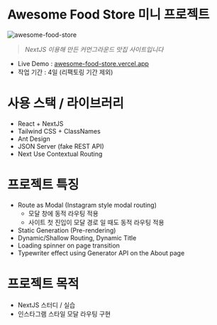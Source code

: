 # Awesome Food Store 미니 프로젝트

![awesome-food-store](https://user-images.githubusercontent.com/8604840/153662986-e44c4d6a-6fe0-41a2-8848-187365048db3.gif)

> _NextJS 이용해 만든 커먼그라운드 맛집 사이트입니다_

- Live Demo : [awesome-food-store.vercel.app](https://awesome-food-store.vercel.app)
- 작업 기간 : 4일 (리팩토링 기간 제외)

# 사용 스택 / 라이브러리

- React + NextJS
- Tailwind CSS + ClassNames
- Ant Design
- JSON Server (fake REST API)
- Next Use Contextual Routing

# 프로젝트 특징

- Route as Modal (Instagram style modal routing)
  - 모달 창에 동적 라우팅 적용
  - 사이트 첫 진입이 모달 경로 일 때도 동적 라우팅 적용
- Static Generation (Pre-rendering)
- Dynamic/Shallow Routing, Dynamic Title
- Loading spinner on page transition
- Typewriter effect using Generator API on the About page

# 프로젝트 목적

- NextJS 스터디 / 실습
- 인스타그램 스타일 모달 라우팅 구현
